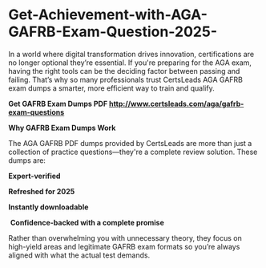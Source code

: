 # Get-Achievement-with-AGA-GAFRB-Exam-Question-2025-
<p>In a world where digital transformation drives innovation, certifications are no longer optional they&rsquo;re essential. If you&#39;re preparing for the AGA exam, having the right tools can be the deciding factor between passing and failing. That&rsquo;s why so many professionals trust CertsLeads AGA GAFRB exam dumps a smarter, more efficient way to train and qualify.</p> <p><strong>Get GAFRB Exam Dumps PDF&nbsp;<a href="http://www.certsleads.com/aga/gafrb-exam-questions">http://www.certsleads.com/aga/gafrb-exam-questions</a></strong></p> <p><strong>Why GAFRB Exam Dumps Work</strong></p> <p>The AGA GAFRB PDF dumps provided by CertsLeads are more than just a collection of practice questions&mdash;they&#39;re a complete review solution. These dumps are:</p> <p><strong>Expert-verified</strong></p> <p><strong>Refreshed for 2025</strong></p> <p><strong>Instantly downloadable</strong></p> <p>&nbsp;<strong>Confidence-backed with a complete promise</strong></p> <p>Rather than overwhelming you with unnecessary theory, they focus on high-yield areas and legitimate GAFRB exam formats so you&rsquo;re always aligned with what the actual test demands.</p> <p>&nbsp;</p>
